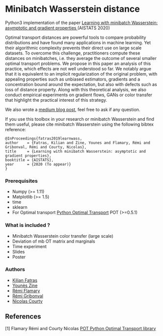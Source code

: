 # Minibatch Wasserstein distance

Python3 implementation of the paper [Learning with minibatch Wasserstein: asymptotic and gradient properties
](https://arxiv.org/abs/1910.04091) (AISTATS 2020)

Optimal transport distances are powerful tools to compare probability distributions and have found many applications in machine learning. Yet their algorithmic complexity prevents their direct use on large scale datasets. To overcome this challenge, practitioners compute these distances on minibatches, i.e. they average the outcome of several smaller optimal transport problems. We propose in this paper an analysis of this practice, which effects are not well understood so far. We notably argue that it is equivalent to an implicit regularization of the original problem, with appealing properties such as unbiased estimators, gradients and a concentration bound around the expectation, but also with defects such as loss of distance property. Along with this theoretical analysis, we also conduct empirical experiments on gradient flows, GANs or color transfer that highlight the practical interest of this strategy.

We also wrote a [medium blog post](https://medium.com/p/learning-with-minibatch-wasserstein-d87dcf52efb5?source=email-d0d7857135bb--writer.postDistributed&sk=4c30efd3442780edf7ca140080557476), feel free to ask if any question.

If you use this toolbox in your research or minibatch Wasserstein and find them useful, please cite minibatch Wasserstein using the following bibtex reference:

```
@InProceedings{fatras2019learnwass,
author    = {Fatras, Kilian and Zine, Younes and Flamary, Rémi and Gribonval, Rémi and Courty, Nicolas},
title     = {Learning with minibatch Wasserstein: asymptotic and gradient properties},
booktitle = {AISTATS},
year      = {2020 (To appear)}
}
```

### Prerequisites

* Numpy (>= 1.11)
* Matplotlib (>= 1.5)
* time
* sklearn
* For Optimal transport [Python Optimal Transport](https://pot.readthedocs.io/en/stable/) POT (>=0.5.1)


### What is included ?

* Minibatch Wasserstein color transfer (large scale)
* Deviation of mb OT matrix and marginals
* Time experiment
* Slides
* Poster


### Authors

* [Kilian Fatras](https://kilianfatras.github.io/)
* [Younès Zine](https://www.linkedin.com/in/youn%C3%A8s-zine-7abb68149/?originalSubdomain=fr)
* [Rémi Flamary](http://remi.flamary.com/)
* [Rémi Gribonval](http://people.irisa.fr/Remi.Gribonval/)
* [Nicolas Courty](https://github.com/ncourty)


## References

[1] Flamary Rémi and Courty Nicolas [POT Python Optimal Transport library](https://github.com/rflamary/POT)
